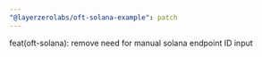 ```yaml
---
"@layerzerolabs/oft-solana-example": patch
---
```


feat(oft-solana): remove need for manual solana endpoint ID input
